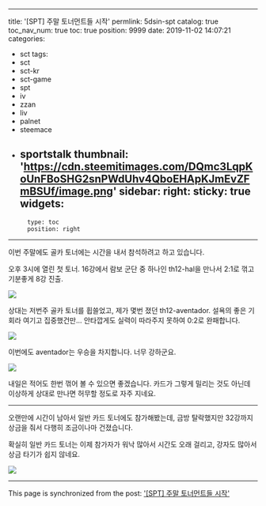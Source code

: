 
---
title: '[SPT] 주말 토너먼트들 시작'
permlink: 5dsin-spt
catalog: true
toc_nav_num: true
toc: true
position: 9999
date: 2019-11-02 14:07:21
categories:
- sct
tags:
- sct
- sct-kr
- sct-game
- spt
- iv
- zzan
- liv
- palnet
- steemace
- sportstalk
thumbnail: 'https://cdn.steemitimages.com/DQmc3LqpKoUnFBoSHG2snPWdUhv4QboEHApKJmEvZFmBSUf/image.png'
sidebar:
    right:
        sticky: true
widgets:
    -
        type: toc
        position: right
---


이번 주말에도 골카 토너에는 시간을 내서 참석하려고 하고 있습니다.

오후 3시에 열린 첫 토너. 16강에서 람보 군단 중 하나인 th12-hal을 만나서 2:1로 꺾고 기분좋게 8강 진출. 

![](https://cdn.steemitimages.com/DQmc3LqpKoUnFBoSHG2snPWdUhv4QboEHApKJmEvZFmBSUf/image.png)

상대는 저번주 골카 토너를 휩쓸었고, 제가 몇번 졌던 th12-aventador. 설욕의 좋은 기회라 여기고 집중했건만... 안타깝게도 실력이 따라주지 못하여 0:2로 완패합니다.

![](https://cdn.steemitimages.com/DQmQw2eAWPMH4tGwswkKnh5ARcpMCHJQfGW5UujVh8bFJSz/image.png)

이번에도 aventador는 우승을 차지합니다. 너무 강하군요. 

![](https://cdn.steemitimages.com/DQmNpDsJWY3t6NWuh4MoasUzBsfhdUYBfQ2CV1WvNFD4edm/image.png)

내일은 적어도 한번 꺾어 볼 수 있으면 좋겠습니다. 카드가 그렇게 밀리는 것도 아닌데 이상하게 상대로 만나면 허무할 정도로 자주 지네요.

---

오랜만에 시간이 남아서 일반 카드 토너에도 참가해봤는데, 금방 탈락했지만 32강까지 상금을 줘서 다행히 조금이나마 건졌습니다. 

확실히 일반 카드 토너는 이제 참가자가 워낙 많아서 시간도 오래 걸리고, 강자도 많아서 상금 타기가 쉽지 않네요.

![](https://cdn.steemitimages.com/DQmYEEsMfBtAiPNnuRo5nkyeGHPSkujQUzFsoknKvG1oqJU/image.png)

- - -

This page is synchronized from the post: ['[SPT] 주말 토너먼트들 시작'](https://steemit.com/@glory7/5dsin-spt)
